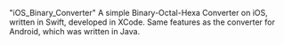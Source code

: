 "iOS_Binary_Converter" 
A simple Binary-Octal-Hexa Converter on iOS, written in Swift, developed in XCode.
Same features as the converter for Android, which was written in Java.
